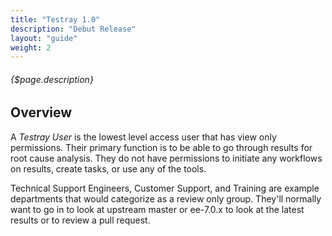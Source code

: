 ```yaml
---
title: "Testray 1.0"
description: "Debut Release"
layout: "guide"
weight: 2
---
```


###### {$page.description}

<article id="1">

## Overview

A *Testray User* is the lowest level access user that has view only permissions. Their primary function is to be able to go through results for root cause analysis. They do not have permissions to initiate any workflows on results, create tasks, or use any of the tools.

Technical Support Engineers, Customer Support, and Training are example departments that would categorize as a review only group. They'll normally want to go in to look at upstream master or ee-7.0.x to look at the latest results or to review a pull request. 

</article>